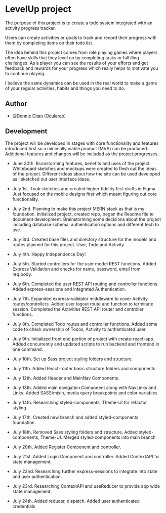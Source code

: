 # LevelUp project

The purpose of this project is to create a todo system integrated with an activity progress tracker.

Users can create activities or goals to track and record their progress with them by completing items on their todo list.

The idea behind this project comes from role playing games where players often have skills that they level up by completing tasks or fulfilling challenges. As a player you can see the results of your efforts and get feedback and rewards for your progress which really helps to motivate you to continue playing.

I believe the same dynamics can be used in the real world to make a game of your regular activities, habits and things you need to do.

## Author

- [@Dennie Chan (Oculareo)](https://github.com/Oculareo)

## Development

The project will be developed in stages with core functionality and features introduced first so a minimally viable product (MVP) can be produced. Additional features and changes will be included as the project progresses.

- June 30th. Brainstorming features, benefits and uses of the project. Whiteboard sketches and mockups were created to flesh out the ideas of the project. Different ideas about how the site can be used developed as I sketched out user interface ideas.

- July 1st. Took sketches and created higher fidelity first drafts in Figma. Just focused on the mobile designs first which meant figuring out core functionality.

- July 2nd. Planning to make this project MERN stack as that is my foundation. Initialized project, created repo, began the Readme file to document development. Brainstorming some decisions about the project including database schema, authentication options and different tech to use.

- July 3rd. Created base files and directory structure for the models and routes planned for this project. User, Todo and Activity

- July 4th. Happy Independence Day!

- July 5th. Started controllers for the user model REST functions. Added Express Validation and checks for name, password, email from req.body.

- July 6th. Completed the user REST API routing and controller functions. Added express-sessions and integrated Authentication.

- July 7th. Expanded express-validator middleware to cover Activity routes/controllers. Added user logout route and function to terminate session. Completed the Activities REST API router and controller functions.

- July 8th. Completed Todo routes and controller functions. Added some code to check ownership of Todos, Activity to authenticated user.

- July 9th. Initialized front end portion of project with create-react-app. Added concurrently and updated scripts to run backend and frontend in one command.

- July 10th. Set up Sass project styling folders and structure.

- July 11th. Added React-router basic structure folders and components.

- July 12th. Added Header and MainNav Components.

- July 13th. Added main navigation Component along with NavLinks and Links. Added SASS/mixin, media query breakpoints and color variables

- July 14th. Researching styled-components, Theme-UI for refactor styling.

- July 17th. Created new branch and added styled-components foundation.

- July 18th. Removed Sass styling folders and structure. Added styled-components, Theme-UI. Merged styled-components into main branch

- July 20th. Added Register Component and controller.

- July 21st. Added Login Component and controller. Added ContextAPI for state management.

- July 22nd. Researching further express-sessions to integrate into state and user authentication.

- July 23rd. Researching ContextAPI and useReducer to provide app wide state management.

- July 24th. Added reducer, dispatch. Added user authenticated credentials
